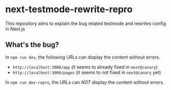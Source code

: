 next-testmode-rewrite-repro
============================================================

This repository aims to explain the bug related testmode and rewrites config in Next.js

What's the bug?
------------------------------------------------------------

In `npm run dev`, the following URLs can display the content without errors.

- `http://localhost:3000/app` (it seems to already fixed in `next@canary`)
- `http://localhost:3000/pages` (it seems to not fixed in `next@canary` yet)

In `npm run dev-repro`, the URLs can *NOT* display the content without errors.

